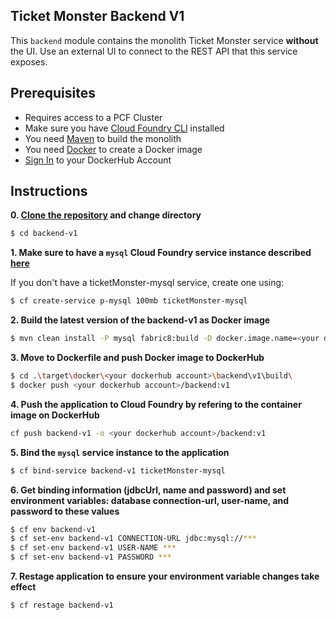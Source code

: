 ## Ticket Monster Backend V1

This `backend` module contains the monolith Ticket Monster service **without** the UI. Use an external UI to connect to the REST API that this service exposes.

## Prerequisites

* Requires access to a PCF Cluster
* Make sure you have [Cloud Foundry CLI](https://docs.cloudfoundry.org/cf-cli/install-go-cli.html) installed 
* You need [Maven](https://maven.apache.org/) to build the monolith
* You need [Docker](https://www.docker.com/community-edition) to create a Docker image 
* [Sign In](https://hub.docker.com/) to your DockerHub Account

## Instructions

**0. [Clone the repository](https://github.com/dynatrace-innovationlab/monolith-to-microservice-cloudfoundry#instructions) and change directory**
```sh
$ cd backend-v1
```

**1. Make sure to have a `mysql` Cloud Foundry service instance described [here]()**

If you don't have a ticketMonster-mysql service, create one using:
```sh
$ cf create-service p-mysql 100mb ticketMonster-mysql
```

**2. Build the latest version of the backend-v1 as Docker image**
```sh
$ mvn clean install -P mysql fabric8:build -D docker.image.name=<your dockerhub account>/backend:v1
```

**3. Move to Dockerfile and push Docker image to DockerHub**
```sh
$ cd .\target\docker\<your dockerhub account>\backend\v1\build\
$ docker push <your dockerhub account>/backend:v1
```

**4. Push the application to Cloud Foundry by refering to the container image on DockerHub**
```sh
cf push backend-v1 -o <your dockerhub account>/backend:v1
```

**5. Bind the `mysql` service instance to the application**
```sh
$ cf bind-service backend-v1 ticketMonster-mysql
```

**6. Get binding information (jdbcUrl, name and password) and set environment variables: database connection-url, user-name, and password to these values**
```sh
$ cf env backend-v1
$ cf set-env backend-v1 CONNECTION-URL jdbc:mysql://***
$ cf set-env backend-v1 USER-NAME ***
$ cf set-env backend-v1 PASSWORD ***
```

**7. Restage application to ensure your environment variable changes take effect**
```sh
$ cf restage backend-v1
```